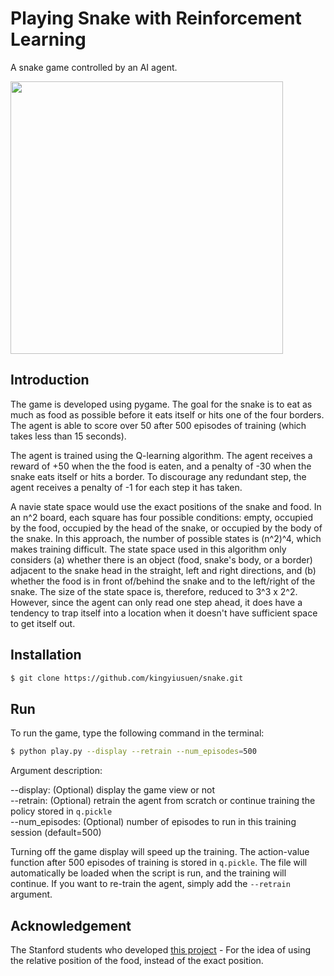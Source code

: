 # Playing Snake with Reinforcement Learning

A snake game controlled by an AI agent. 

<img src="https://i.imgur.com/TpRDZ52.gif" height="436" width="436">

## Introduction

The game is developed using pygame. The goal for the snake is to eat as much as food as possible before it eats itself or hits one of the four borders. The agent is able to score over 50 after 500 episodes of training (which takes less than 15 seconds).

The agent is trained using the Q-learning algorithm. The agent receives a reward of +50 when the the food is eaten, and a penalty of -30 when the snake eats itself or hits a border. To discourage any redundant step, the agent receives a penalty of -1 for each step it has taken.

A navie state space would use the exact positions of the snake and food. In an n^2 board, each square has four possible conditions: empty, occupied by the food, occupied by the head of the snake, or occupied by the body of the snake. In this approach, the number of possible states is (n^2)^4, which makes training difficult. The state space used in this algorithm only considers (a) whether there is an object (food, snake's body, or a border) adjacent to the snake head in the straight, left and right directions, and (b) whether the food is in front of/behind the snake and to the left/right of the snake. The size of the state space is, therefore, reduced to 3^3 x 2^2. However, since the agent can only read one step ahead, it does have a tendency to trap itself into a location when it doesn't have sufficient space to get itself out.

## Installation

```bash
$ git clone https://github.com/kingyiusuen/snake.git
```

## Run

To run the game, type the following command in the terminal:

```bash
$ python play.py --display --retrain --num_episodes=500
```

Argument description:

--display: (Optional) display the game view or not    
--retrain: (Optional) retrain the agent from scratch or continue training the policy stored in ``q.pickle``    
--num_episodes: (Optional) number of episodes to run in this training session (default=500)

Turning off the game display will speed up the training. The action-value function after 500 episodes of training is stored in ``q.pickle``. The file will automatically be loaded when the script is run, and the training will continue. If you want to re-train the agent, simply add the ``--retrain`` argument.

## Acknowledgement

The Stanford students who developed [this project](http://cs229.stanford.edu/proj2016spr/report/060.pdf) - For the idea of using the relative position of the food, instead of the exact position.
